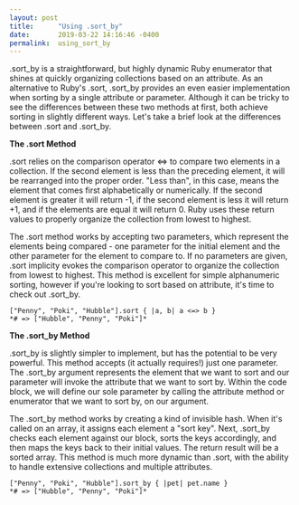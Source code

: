 ```yaml
---
layout: post
title:      "Using .sort_by"
date:       2019-03-22 14:16:46 -0400
permalink:  using_sort_by
---
```



.sort_by is a straightforward, but highly dynamic Ruby enumerator that shines at quickly organizing collections based on an attribute. As an alternative to Ruby's .sort, .sort_by provides an even easier implementation when sorting by a single attribute or parameter. Although it can be tricky to see the differences between these two methods at first, both achieve sorting in slightly different ways. Let's take a brief look at the differences between .sort and .sort_by.


**The .sort Method**

.sort relies on the comparison operator <=> to compare two elements in a collection.  If the second element is less than the preceding element, it will be rearranged into the proper order. "Less than", in this case, means the element that comes first alphabetically or numerically. If the second element is greater it will return -1, if the second element is less it will return +1, and if the elements are equal it will return 0. Ruby uses these return values to properly organize the collection from lowest to highest. 

The .sort method works by accepting two parameters, which represent the elements being compared - one parameter for the initial element and the other parameter for the element to compare to. If no parameters are given, .sort implicity evokes the comparison operator to organize the collection from lowest to highest. This method is excellent for simple alphanumeric sorting, however if you're looking to sort based on attribute, it's time to check out .sort_by.

```
["Penny", "Poki", "Hubble"].sort { |a, b| a <=> b } 
*# => ["Hubble", "Penny", "Poki"]*
```


**The .sort_by Method**

.sort_by is slightly simpler to implement, but has the potential to be very powerful. This method accepts (it actually requires!) just one parameter. The .sort_by argument represents the element that we want to sort and our parameter will invoke the attribute that we want to sort by. Within the code block, we will define our sole parameter by calling the attribute method or enumerator that we want to sort by, on our argument.

The .sort_by method works by creating a kind of invisible hash. When it's called on an array, it assigns each element a "sort key". Next, .sort_by checks each element against our block, sorts the keys accordingly, and then maps the keys back to their initial values. The return result will be a sorted array. This method is much more dynamic than .sort, with the ability to handle extensive collections and multiple attributes. 

```
["Penny", "Poki", "Hubble"].sort_by { |pet| pet.name } 
*# => ["Hubble", "Penny", "Poki"]*
```
